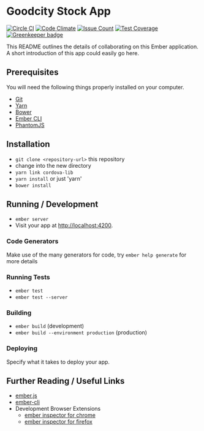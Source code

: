 # Goodcity Stock App

[![Circle CI](https://circleci.com/gh/crossroads/stock.goodcity.svg?style=svg)](https://circleci.com/gh/crossroads/stock.goodcity)
[![Code Climate](https://codeclimate.com/github/crossroads/stock.goodcity/badges/gpa.svg)](https://codeclimate.com/github/crossroads/stock.goodcity)
[![Issue Count](https://codeclimate.com/github/crossroads/stock.goodcity/badges/issue_count.svg)](https://codeclimate.com/github/crossroads/stock.goodcity)
[![Test Coverage](https://codeclimate.com/github/crossroads/stock.goodcity/badges/coverage.svg)](https://codeclimate.com/github/crossroads/stock.goodcity) [![Greenkeeper badge](https://badges.greenkeeper.io/crossroads/stock.goodcity.svg)](https://greenkeeper.io/)


This README outlines the details of collaborating on this Ember application.
A short introduction of this app could easily go here.

## Prerequisites

You will need the following things properly installed on your computer.

* [Git](http://git-scm.com/)
* [Yarn](https://yarnpkg.com/)
* [Bower](http://bower.io/)
* [Ember CLI](http://ember-cli.com/)
* [PhantomJS](http://phantomjs.org/)

## Installation

* `git clone <repository-url>` this repository
* change into the new directory
* `yarn link cordova-lib`
* `yarn install` or just 'yarn'
* `bower install`

## Running / Development

* `ember server`
* Visit your app at [http://localhost:4200](http://localhost:4200).

### Code Generators

Make use of the many generators for code, try `ember help generate` for more details

### Running Tests

* `ember test`
* `ember test --server`

### Building

* `ember build` (development)
* `ember build --environment production` (production)

### Deploying

Specify what it takes to deploy your app.

## Further Reading / Useful Links

* [ember.js](http://emberjs.com/)
* [ember-cli](http://ember-cli.com/)
* Development Browser Extensions
  * [ember inspector for chrome](https://chrome.google.com/webstore/detail/ember-inspector/bmdblncegkenkacieihfhpjfppoconhi)
  * [ember inspector for firefox](https://addons.mozilla.org/en-US/firefox/addon/ember-inspector/)

